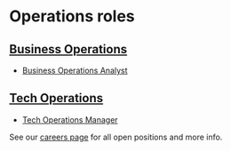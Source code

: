 # Operations roles

## [Business Operations](../bizops/index.md)

- [Business Operations Analyst](./business_operations_analyst.md)

## [Tech Operations](../tech-ops/index.md)

- [Tech Operations Manager](./tech_operations_manager.md)

See our [careers page](../../../company/careers.md) for all open positions and more info.
